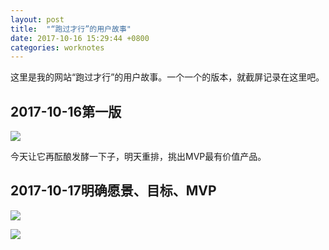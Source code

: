 ```yaml
---
layout: post
title:  "“跑过才行”的用户故事"
date: 2017-10-16 15:29:44 +0800
categories: worknotes
---
```


这里是我的网站“跑过才行”的用户故事。一个一个的版本，就截屏记录在这里吧。

## 2017-10-16第一版

![](https://ws2.sinaimg.cn/large/006tNc79gy1fkk4h5kkjwj31kw0wr4qp.jpg)

今天让它再酝酿发酵一下子，明天重排，挑出MVP最有价值产品。

## 2017-10-17明确愿景、目标、MVP

![](https://ws4.sinaimg.cn/large/006tKfTcgy1fklbavqkyij30o40tcwjs.jpg)

![](https://ws2.sinaimg.cn/large/006tKfTcgy1fklbb6ay81j30x80pqq83.jpg)

